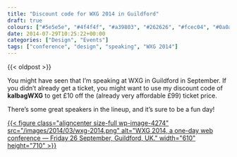 ```yaml
---
title: "Discount code for WXG 2014 in Guildford"
draft: true
colours: ["#5e5e5e", "#4f4f4f", "#a39803", "#262626", "#fcec04", "#0a0a0a", "#fcec04"]
date: 2014-07-29T10:25:22+00:00
categories: ["Design", "Events"]
tags: ["conference", "design", "speaking", "WXG 2014"]
---
```


{{< oldpost >}}

You might have seen that I’m speaking at WXG in Guildford in September. If you didn’t already get a ticket, you might want to use my discount code of **kalbagWXG** to get £10 off the (already very affordable £99) ticket price.

There’s some great speakers in the lineup, and it’s sure to be a fun day!

[{{< figure class="aligncenter size-full wp-image-4274" src="/images/2014/03/wxg-2014.png" alt="WXG 2014, a one-day web conference — Friday 26 September, Guildford, UK." width="610" height="710" >}}](http://wxg.co.uk)

	